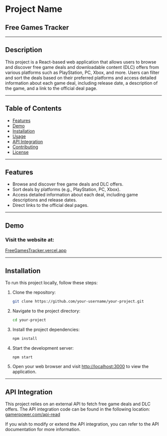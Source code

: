# Project Name

## Free Games Tracker

---

## Description

This project is a React-based web application that allows users to browse and discover free game deals and downloadable content (DLC) offers from various platforms such as PlayStation, PC, Xbox, and more. Users can filter and sort the deals based on their preferred platforms and access detailed information about each game deal, including release date, a description of the game, and a link to the official deal page.

---

## Table of Contents

- [Features](#features)
- [Demo](#demo)
- [Installation](#installation)
- [Usage](#usage)
- [API Integration](#api-integration)
- [Contributing](#contributing)
- [License](#license)

---

## Features

- Browse and discover free game deals and DLC offers.
- Sort deals by platforms (e.g., PlayStation, PC, Xbox).
- Access detailed information about each deal, including game descriptions and release dates.
- Direct links to the official deal pages.

---

## Demo
### Visit the website at:
<a href="https://freegamestracker.vercel.app/" target="_blank"> FreeGamesTracker.vercel.app </a>

---

## Installation

To run this project locally, follow these steps:

1. Clone the repository:

   ```sh
   git clone https://github.com/your-username/your-project.git
   ```

2. Navigate to the project directory:

   ```sh
   cd your-project
   ```

3. Install the project dependencies:

   ```sh
   npm install
   ```

4. Start the development server:

   ```sh
   npm start
   ```

5. Open your web browser and visit [http://localhost:3000](http://localhost:3000) to view the application.

---

## API Integration

This project relies on an external API to fetch free game deals and DLC offers. The API integration code can be found in the following location: <a href="https://www.gamerpower.com/api-read" target="_blank"> gamerpower.com/api-read </a>

If you wish to modify or extend the API integration, you can refer to the API documentation for more information.